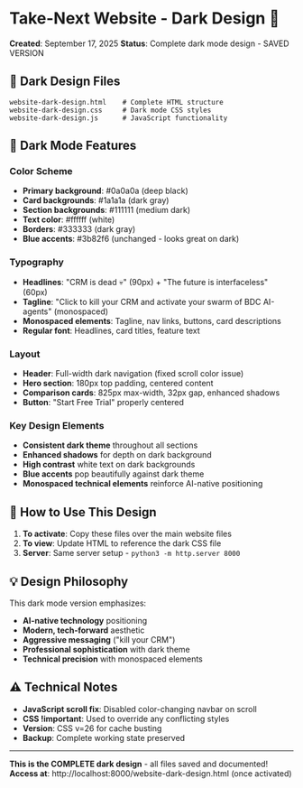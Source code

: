 # Take-Next Website - Dark Design 🌙

**Created**: September 17, 2025
**Status**: Complete dark mode design - SAVED VERSION

## 🎯 Dark Design Files

```
website-dark-design.html    # Complete HTML structure
website-dark-design.css     # Dark mode CSS styles  
website-dark-design.js      # JavaScript functionality
```

## 🌙 Dark Mode Features

### **Color Scheme**
- **Primary background**: #0a0a0a (deep black)
- **Card backgrounds**: #1a1a1a (dark gray)
- **Section backgrounds**: #111111 (medium dark)
- **Text color**: #ffffff (white)
- **Borders**: #333333 (dark gray)
- **Blue accents**: #3b82f6 (unchanged - looks great on dark)

### **Typography**
- **Headlines**: "CRM is dead 💀" (90px) + "The future is interfaceless" (60px)
- **Tagline**: "Click to kill your CRM and activate your swarm of BDC AI-agents" (monospaced)
- **Monospaced elements**: Tagline, nav links, buttons, card descriptions
- **Regular font**: Headlines, card titles, feature text

### **Layout**
- **Header**: Full-width dark navigation (fixed scroll color issue)
- **Hero section**: 180px top padding, centered content
- **Comparison cards**: 825px max-width, 32px gap, enhanced shadows
- **Button**: "Start Free Trial" properly centered

### **Key Design Elements**
- **Consistent dark theme** throughout all sections
- **Enhanced shadows** for depth on dark background
- **High contrast** white text on dark backgrounds
- **Blue accents** pop beautifully against dark theme
- **Monospaced technical elements** reinforce AI-native positioning

## 🚀 How to Use This Design

1. **To activate**: Copy these files over the main website files
2. **To view**: Update HTML to reference the dark CSS file
3. **Server**: Same server setup - `python3 -m http.server 8000`

## 💡 Design Philosophy

This dark mode version emphasizes:
- **AI-native technology** positioning
- **Modern, tech-forward** aesthetic  
- **Aggressive messaging** ("kill your CRM")
- **Professional sophistication** with dark theme
- **Technical precision** with monospaced elements

## ⚠️ Technical Notes

- **JavaScript scroll fix**: Disabled color-changing navbar on scroll
- **CSS !important**: Used to override any conflicting styles
- **Version**: CSS v=26 for cache busting
- **Backup**: Complete working state preserved

---

**This is the COMPLETE dark design** - all files saved and documented!
**Access at**: http://localhost:8000/website-dark-design.html (once activated)
